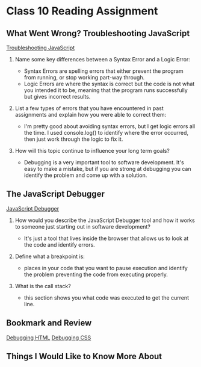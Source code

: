 # Class 10 Reading Assignment

## What Went Wrong? Troubleshooting JavaScript

[Troubleshooting JavaScript](https://developer.mozilla.org/en-US/docs/Learn/JavaScript/First_steps/What_went_wrong)

1. Name some key differences between a Syntax Error and a Logic Error:
   * Syntax Errors are spelling errors that either prevent the program from running, or stop working part-way through.
   * Logic Errors are where the syntax is correct but the code is not what you intended it to be, meaning that the program runs successfully but gives incorrect results.

2. List a few types of errors that you have encountered in past assignments and explain how you were able to correct them:
   * I'm pretty good about avoiding syntax errors, but I get logic errors all the time. I used console.log() to identify where the error occurred, then just work through the logic to fix it.

3. How will this topic continue to influence your long term goals?
   * Debugging is a very important tool to software development. It's easy to make a mistake, but if you are strong at debugging you can identify the problem and come up with a solution.

## The JavaScript Debugger

[JavaScript Debugger](https://developer.mozilla.org/en-US/docs/Learn/Common_questions/Tools_and_setup/What_are_browser_developer_tools#the_javascript_debugger)

1. How would you describe the JavaScript Debugger tool and how it works to someone just starting out in software development?
   * It's just a tool that lives inside the browser that allows us to look at the code and identify errors.

2. Define what a breakpoint is:
   * places in your code that you want to pause execution and identify the problem preventing the code from executing properly.

3. What is the call stack?
   * this section shows you what code was executed to get the current line.

## Bookmark and Review

[Debugging HTML](https://developer.mozilla.org/en-US/docs/Learn/HTML/Introduction_to_HTML/Debugging_HTML)
[Debugging CSS](https://developer.mozilla.org/en-US/docs/Learn/CSS/Building_blocks/Debugging_CSS)

## Things I Would Like to Know More About
